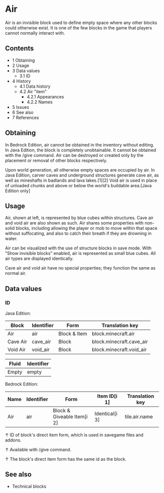 # Air
Air is an invisible block used to define empty space where any other blocks could otherwise exist. It is one of the few blocks in the game that players cannot normally interact with.

## Contents
- 1 Obtaining
- 2 Usage
- 3 Data values
	- 3.1 ID
- 4 History
	- 4.1 Data history
	- 4.2 Air "item"
		- 4.2.1 Appearances
		- 4.2.2 Names
- 5 Issues
- 6 See also
- 7 References

## Obtaining
In Bedrock Edition, air cannot be obtained in the inventory without editing. In Java Edition, the block is completely unobtainable. It cannot be obtained with the /give command. Air can be destroyed or created only by the placement or removal of other blocks respectively.

Upon world generation, all otherwise empty spaces are occupied by air. In Java Edition, carver caves and underground structures generate cave air, as well as mineshafts in badlands and lava lakes.[1][2] Void air is used in place of unloaded chunks and above or below the world's buildable area.‌[Java Edition  only]


## Usage
Air, shown at left, is represented by blue cubes within structures. Cave air and void air are also shown as such.
Air shares some properties with non-solid blocks, including allowing the player or mob to move within that space without suffocating, and also to catch their breath if they are drowning in water.

Air can be visualized with the use of structure blocks in save mode. With "Show invisible blocks" enabled, air is represented as small blue cubes. All air types are displayed identically.

Cave air and void air have no special properties; they function the same as normal air.

## Data values
### ID
Java Edition:

| Block    | Identifier | Form         | Translation key          |
|----------|------------|--------------|--------------------------|
| Air      | air        | Block & Item | block.minecraft.air      |
| Cave Air | cave_air   | Block        | block.minecraft.cave_air |
| Void Air | void_air   | Block        | block.minecraft.void_air |

| Fluid | Identifier |
|-------|------------|
| Empty | empty      |

Bedrock Edition:

| Name | Identifier | Form                       | Item ID[i 1]   | Translation key |
|------|------------|----------------------------|----------------|-----------------|
| Air  | air        | Block & Giveable Item[i 2] | Identical[i 3] | tile.air.name   |


↑ ID of block's direct item form, which is used in savegame files and addons.

↑ Available with /give command.

↑ The block's direct item form has the same id as the block.


## See also
- Technical blocks


